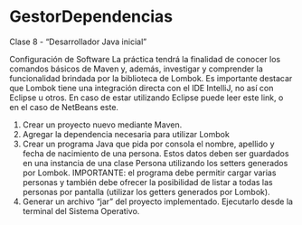 # GestorDependencias

Clase 8 - “Desarrollador Java inicial”

Configuración de Software
La práctica tendrá la finalidad de conocer los comandos básicos de Maven y, además,
investigar y comprender la funcionalidad brindada por la biblioteca de Lombok. Es
importante destacar que Lombok tiene una integración directa con el IDE IntelliJ, no así con
Eclipse u otros. En caso de estar utilizando Eclipse puede leer este link, o en el caso de
NetBeans este.
1. Crear un proyecto nuevo mediante Maven.
2. Agregar la dependencia necesaria para utilizar Lombok
3. Crear un programa Java que pida por consola el nombre, apellido y fecha de nacimiento de
una persona. Estos datos deben ser guardados en una instancia de una clase Persona utilizando
los setters generados por Lombok. IMPORTANTE: el programa debe permitir cargar varias
personas y también debe ofrecer la posibilidad de listar a todas las personas por pantalla
(utilizar los getters generados por Lombok).
4. Generar un archivo “jar” del proyecto implementado. Ejecutarlo desde la terminal del Sistema
Operativo. 
